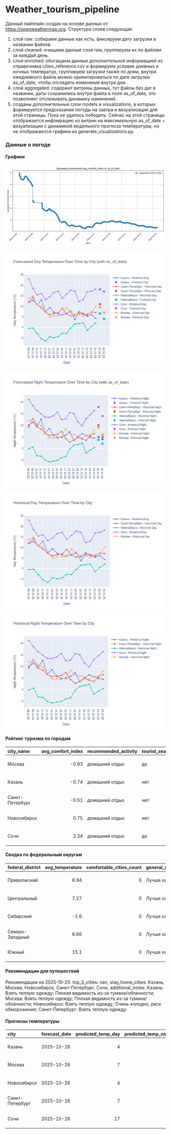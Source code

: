 # Weather_tourism_pipeline
Данный пайплайн создан на основе данных от https://openweathermap.org.
Структура слоев следующая:
  1) слой raw: 
  собираем данные как есть, фиксируем дату загрузки в названии файлов.
  2) слой cleaned:
  очищаем данные слоя raw, группируем их по файлам за каждый день.
  3) слой enriched:
  обогащаем данные дополнительной информацией из справочника cities_reference.csv и формируем условие дневных и ночных температур,
  группируем загрузки также по дням, внутри ежедневного файла можно ориентироваться по дате загрузки as_of_date, чтобы отследить изменения внутри дня.
  4) слой aggregated:
   содержит витрины данных, тут файлы без дат в названии, даты сохранились внутри файла в поле as_of_date, это позволняет отслеживать динамику изменений.
  6) созданы дополнительные слои models и visualizations, в которых формируется предсказания погоды на завтра и визуализации для этой страницы.
  Пока не удалось победить: Сейчас на этой страницы отображается инфомрацию из витрин на максимальную as_of_date + визуализации с динамикой модельного прогноза температуры, 
  но не отображаются графики из generate_visualizations.py.
<!-- WEATHER DATA START -->
### Данные о погоде

#### Графики
![Comfort Index Trend](data/visualizations/comfort_index_trend.png)

![Forecasted Day Temperature](data/visualizations/forecasted_day_temperature.png)

![Forecasted Night Temperature](data/visualizations/forecasted_night_temperature.png)

![Historical Day Temperature](data/visualizations/historical_day_temperature.png)

![Historical Night Temperature](data/visualizations/historical_night_temperature.png)

#### Рейтинг туризма по городам
| city_name       |   avg_comfort_index | recommended_activity   | tourist_season_match   | tourism_season   | tour_recommendation       | as_of_date          |
|:----------------|--------------------:|:-----------------------|:-----------------------|:-----------------|:--------------------------|:--------------------|
| Москва          |               -0.93 | домашний отдых         | да                     | Круглогодично    | домашний отдых в сезон    | 2025-10-25 12:41:00 |
| Казань          |               -0.74 | домашний отдых         | нет                    | Май-Сентябрь     | домашний отдых вне сезона | 2025-10-25 12:41:00 |
| Санкт-Петербург |               -0.51 | домашний отдых         | нет                    | Май-Сентябрь     | домашний отдых вне сезона | 2025-10-25 12:41:00 |
| Новосибирск     |                0.75 | домашний отдых         | нет                    | Июнь-Август      | домашний отдых вне сезона | 2025-10-25 12:41:00 |
| Сочи            |                3.34 | домашний отдых         | да                     | Май-Октябрь      | домашний отдых в сезон    | 2025-10-25 12:41:00 |

#### Сводка по федеральным округам
| federal_district   |   avg_temperature |   comfortable_cities_count | general_recommendation   | as_of_date          |
|:-------------------|------------------:|---------------------------:|:-------------------------|:--------------------|
| Приволжский        |              6.94 |                          0 | Лучше остаться дома      | 2025-10-25 12:41:00 |
| Центральный        |              7.27 |                          0 | Лучше остаться дома      | 2025-10-25 12:41:00 |
| Сибирский          |             -1.6  |                          0 | Лучше остаться дома      | 2025-10-25 12:41:00 |
| Северо-Западный    |              6.66 |                          0 | Лучше остаться дома      | 2025-10-25 12:41:00 |
| Южный              |             15.1  |                          0 | Лучше остаться дома      | 2025-10-25 12:41:00 |

#### Рекомендации для путешествий
Рекомендации на 2025-10-25: top_3_cities: nan, stay_home_cities: Казань, Москва, Новосибирск, Санкт-Петербург, Сочи, additional_notes: Казань: Взять теплую одежду; Плохая видимость из-за тумана/облачности; Москва: Взять теплую одежду; Плохая видимость из-за тумана/облачности; Новосибирск: Взять теплую одежду; Очень холодно, риск обморожения; Санкт-Петербург: Взять теплую одежду

#### Прогнозы температуры
| city            | forecast_date   |   predicted_temp_day |   predicted_temp_night | model_type       | as_of_date          |
|:----------------|:----------------|---------------------:|-----------------------:|:-----------------|:--------------------|
| Казань          | 2025-10-26      |                    4 |                      4 | LinearRegression | 2025-10-25 12:42:04 |
| Москва          | 2025-10-26      |                    7 |                      6 | LinearRegression | 2025-10-25 12:42:04 |
| Новосибирск     | 2025-10-26      |                    4 |                      2 | LinearRegression | 2025-10-25 12:42:04 |
| Санкт-Петербург | 2025-10-26      |                    7 |                      5 | LinearRegression | 2025-10-25 12:42:04 |
| Сочи            | 2025-10-26      |                   17 |                     14 | LinearRegression | 2025-10-25 12:42:04 |


<!-- WEATHER DATA END -->
